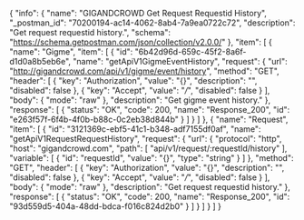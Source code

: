{
  "info": {
    "name": "GIGANDCROWD Get Request Requestid History",
    "_postman_id": "70200194-ac14-4062-8ab4-7a9ea0722c72",
    "description": "Get request requestid history.",
    "schema": "https://schema.getpostman.com/json/collection/v2.0.0/"
  },
  "item": [
    {
      "name": "Gigme",
      "item": [
        {
          "id": "6b42d96d-659c-45f2-8a6f-d1d0a8b5eb6e",
          "name": "getApiV1GigmeEventHistory",
          "request": {
            "url": "http://gigandcrowd.com/api/v1/gigme/event/history",
            "method": "GET",
            "header": [
              {
                "key": "Authorization",
                "value": "{}",
                "description": "",
                "disabled": false
              },
              {
                "key": "Accept",
                "value": "*/*",
                "disabled": false
              }
            ],
            "body": {
              "mode": "raw"
            },
            "description": "Get gigme event history."
          },
          "response": [
            {
              "status": "OK",
              "code": 200,
              "name": "Response_200",
              "id": "e263f57f-6f4b-4f0b-b88c-0c2eb38d844b"
            }
          ]
        }
      ]
    },
    {
      "name": "Request",
      "item": [
        {
          "id": "3121369c-ebf5-41c1-b348-adf7155df0af",
          "name": "getApiV1RequestRequestHistory",
          "request": {
            "url": {
              "protocol": "http",
              "host": "gigandcrowd.com",
              "path": [
                "api/v1/request/:requestId/history"
              ],
              "variable": [
                {
                  "id": "requestId",
                  "value": "{}",
                  "type": "string"
                }
              ]
            },
            "method": "GET",
            "header": [
              {
                "key": "Authorization",
                "value": "{}",
                "description": "",
                "disabled": false
              },
              {
                "key": "Accept",
                "value": "*/*",
                "disabled": false
              }
            ],
            "body": {
              "mode": "raw"
            },
            "description": "Get request requestid history."
          },
          "response": [
            {
              "status": "OK",
              "code": 200,
              "name": "Response_200",
              "id": "93d559d5-404a-48dd-bdca-f016c824d2b0"
            }
          ]
        }
      ]
    }
  ]
}